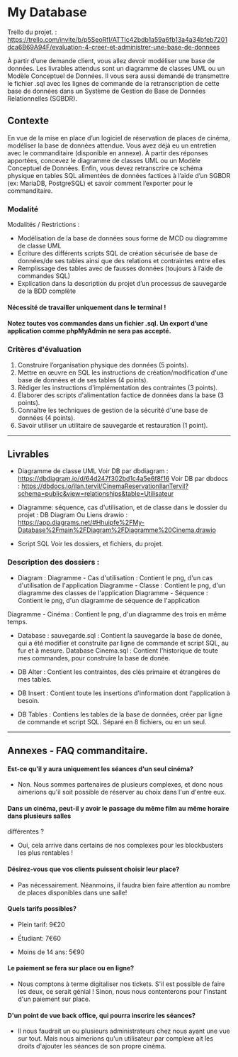 # My Database

Trello du projet. : https://trello.com/invite/b/p5SeoRfI/ATTIc42bdb1a59a6fb13a4a34bfeb7201dca6B69A94F/evaluation-4-creer-et-administrer-une-base-de-donnees

À partir d’une demande client, vous allez devoir modéliser une base de données.
Les livrables attendus sont un diagramme de classes UML ou un Modèle Conceptuel de Données.
Il vous sera aussi demandé de transmettre le fichier .sql avec les lignes de commande de la retranscription
de cette base de données dans un Système de Gestion de Base de Données Relationnelles (SGBDR).

## Contexte
En vue de la mise en place d’un logiciel de réservation de places de cinéma, modéliser la base de données
attendue.
Vous avez déjà eu un entretien avec le commanditaire (disponible en annexe). À partir des réponses
apportées, concevez le diagramme de classes UML ou un Modèle Conceptuel de Données.
Enfin, vous devez retranscrire ce schéma physique en tables SQL alimentées de données factices à l’aide
d’un SGBDR (ex: MariaDB, PostgreSQL) et savoir comment l’exporter pour le commanditaire.

### Modalité 
Modalités / Restrictions :
- Modélisation de la base de données sous forme de MCD ou diagramme de classe UML
- Écriture des différents scripts SQL de création sécurisée de base de données/de ses tables ainsi
que des relations et contraintes entre elles
- Remplissage des tables avec de fausses données (toujours à l’aide de commandes SQL)
- Explication dans la description du projet d’un processus de sauvegarde de la BDD complète

#### Nécessité de travailler uniquement dans le terminal !
#### Notez toutes vos commandes dans un fichier .sql. Un export d’une application comme phpMyAdmin ne sera pas accepté.

### Critères d'évaluation
1. Construire l’organisation physique des données (5 points).
2. Mettre en œuvre en SQL les instructions de création/modification d'une base de données et de ses
tables (4 points).
3. Rédiger les instructions d'implémentation des contraintes (3 points).
4. Élaborer des scripts d'alimentation factice de données dans la base (3 points).
5. Connaître les techniques de gestion de la sécurité d'une base de données (4 points).
6. Savoir utiliser un utilitaire de sauvegarde et restauration (1 point).

---------------------------------------------------------------------------------------------------
## Livrables 

- Diagramme de classe UML
Voir DB par dbdiagram : https://dbdiagram.io/d/64d247f302bd1c4a5e6f8f16
Voir DB par dbdocs : https://dbdocs.io/ilan.tervil/CinemaReservationIlanTervil?schema=public&view=relationships&table=Utilisateur

- Diagramme: séquence, cas d'utilisation, et de classe dans le dossier du projet : DB Diagram
Ou Liens drawio : https://app.diagrams.net/#Hhuipfe%2FMy-Database%2Fmain%2FDiagram%2FDiagramme%20Cinema.drawio

- Script SQL
Voir les dossiers, et fichiers, du projet.

### Description des dossiers :
- Diagram : 
Diagramme - Cas d'utilisation : Contient le png, d'un cas d'utilisation de l'application
Diagramme - Classe : Contient le png, d'un diagramme des classes de l'application
Diagramme - Séquence : Contient le png, d'un diagramme de séquence de l'application

Diagramme - Cinéma : Contient le png, d'un diagramme des trois en même temps.

- Database : 
sauvegarde.sql : Contient la sauvegarde la base de donée, qui a été modifier et construite par ligne de 
commande et script SQL, au fur et à mesure.
Database Cinema.sql : Contient l'historique de toute mes commandes, pour construire la base de donée.

- DB Alter : Contient les contraintes, des clés primaire et étrangères de mes tables.

- DB Insert : Contient toute les insertions d'information dont l'application à besoin.

- DB Tables : Contiens les tables de la base de données, créer par ligne de commande et script SQL.
Séparé en 8 fichiers, ou en un seul.


---------------------------------------------------------------------------------------------------
## Annexes - FAQ commanditaire.

#### Est-ce qu’il y aura uniquement les séances d'un seul cinéma?
- Non. Nous sommes partenaires de plusieurs complexes, et donc nous aimerions qu'il soit possible de
réserver au choix dans l'un d'entre eux.

#### Dans un cinéma, peut-il y avoir le passage du même film au même horaire dans plusieurs salles
différentes ?
- Oui, cela arrive dans certains de nos complexes pour les blockbusters les plus rentables !

#### Désirez-vous que vos clients puissent choisir leur place?
- Pas nécessairement. Néanmoins, il faudra bien faire attention au nombre de places disponibles dans une
salle!

#### Quels tarifs possibles?

- Plein tarif: 9€20

- Étudiant: 7€60

- Moins de 14 ans: 5€90

#### Le paiement se fera sur place ou en ligne?
- Nous comptons à terme digitaliser nos tickets. S'il est possible de faire les deux, ce serait génial ! 
Sinon, nous nous contenterons pour l'instant d'un paiement sur place.

#### D'un point de vue back office, qui pourra inscrire les séances?
- Il nous faudrait un ou plusieurs administrateurs chez nous ayant une vue sur tout. Mais nous aimerions qu'un utilisateur par complexe ait les droits d'ajouter les séances de son propre cinéma.
